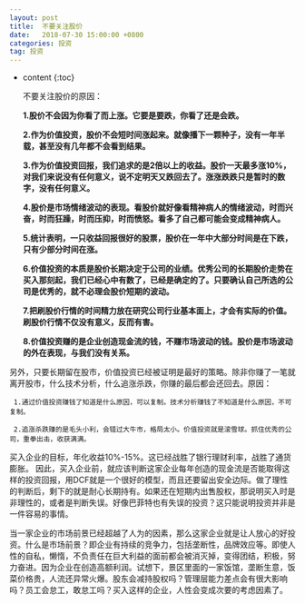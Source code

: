 ```yaml
---
layout: post
title:  不要关注股价
date:   2018-07-30 15:00:00 +0800
categories: 投资
tag: 投资
---
```


* content
{:toc}

   不要关注股价的原因：



   **1.股价不会因为你看了而上涨。它要是要跌，你看了还是会跌。**

   **2.作为价值投资，股价不会短时间涨起来。就像播下一颗种子，没有一年半载，甚至没有几年都不会看到结果。**

  **3.作为价值投资回报，我们追求的是2倍以上的收益。股价一天最多涨10%，对我们来说没有任何意义，说不定明天又跌回去了。涨涨跌跌只是暂时的数字，没有任何意义。**

  **4.股价是市场情绪波动的表现。看股价就好像看精神病人的情绪波动，时而兴奋，时而狂躁，时而压抑，时而愤怒。看多了自己都可能会变成精神病人。**

  **5.统计表明，一只收益回报很好的股票，股价在一年中大部分时间是在下跌，只有少部分时间在涨。**

  **6.价值投资的本质是股价长期决定于公司的业绩。优秀公司的长期股价走势在买入那刻起，我们已经心中有数了，已经是确定的了。只要确认自己所选的公司是优秀的，就不必理会股价短期的波动。**

   **7.把刷股价行情的时间精力放在研究公司行业基本面上，才会有实际的价值。刷股价行情不仅没有意义，反而有害。**
 
   **8.价值投资赚的是企业创造现金流的钱，不赚市场波动的钱。股价是市场波动的外在表现，与我们没有关系。**

另外，只要长期留在股市，价值投资已经被证明是最好的策略。除非你赚了一笔就离开股市，什么技术分析，什么追涨杀跌，你赚的最后都会还回去。原因：

     1.通过价值投资赚钱了知道是什么原因，可以复制。技术分析赚钱了不知道是什么原因，不可复制。

     2.追涨杀跌赚的是毛头小利，会错过大牛市，格局太小。价值投资就是滚雪球。抓住优秀的公司，重拳出击，收获满满。

买入企业的目标，年化收益10%-15%。这已经战胜了银行理财利率，战胜了通货膨胀。
因此，买入企业前，就应该判断这家企业每年创造的现金流是否能取得这样的投资回报，用DCF就是一个很好的模型，而且还要留出安全边际。做了理性的判断后，剩下的就是耐心长期持有。如果还在短期内出售股权，那说明买入时是非理性的，或者是判断失误。好像巴菲特也有失误的投资？这只能说明投资并非是一件容易的事情。

当一家企业的市场前景已经超越了人为的因素，那么这家企业就是让人放心的好投资。什么是市场前景？即企业有持续的竞争力，包括垄断性，品牌效应等。即使人性的自私，懒惰，不负责任在巨大利益的面前都会被消灭掉，变得团结，积极，努力奋进。因为企业在创造高额利润。试想下，景区里面的一家饭馆，垄断生意，饭菜价格贵，人流还异常火爆。股东会减持股权吗？管理层能力差点会有很大影响吗？员工会怠工，敢怠工吗？买入这样的企业，人性会变成次要的考虑因素了。

     




